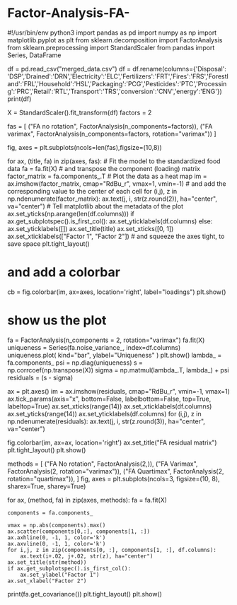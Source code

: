 # Factor-Analysis-FA-

#!/usr/bin/env python3
import pandas as pd
import numpy as np
import matplotlib.pyplot as plt
from sklearn.decomposition import FactorAnalysis
from sklearn.preprocessing import StandardScaler
from pandas import Series, DataFrame

df = pd.read_csv("merged_data.csv")
df = df.rename(columns={'Disposal': 'DSP','Drained':'DRN','Electricity':'ELC','Fertilizers':'FRT','Fires':'FRS','Forestland':'FRL','Household':'HSL','Packaging':'PCG','Pesticides':'PTC','Processing':'PRC','Retail':'RTL','Transport':'TRS','conversion':'CNV','energy':'ENG'})
print(df)

X = StandardScaler().fit_transform(df)
factors = 2

fas = [
    ("FA no rotation", FactorAnalysis(n_components=factors)),
    ("FA varimax", FactorAnalysis(n_components=factors, rotation="varimax"))
]

fig, axes = plt.subplots(ncols=len(fas),figsize=(10,8))

for ax, (title, fa) in zip(axes, fas):
    #  Fit the model to the standardized food data
    fa = fa.fit(X)
    #  and transpose the component (loading) matrix
    factor_matrix = fa.components_.T
    #  Plot the data as a heat map
    im = ax.imshow(factor_matrix, cmap="RdBu_r", vmax=1, vmin=-1)
    #  and add the corresponding value to the center of each cell
    for (i,j), z in np.ndenumerate(factor_matrix):
        ax.text(j, i, str(z.round(2)), ha="center", va="center")
    #  Tell matplotlib about the metadata of the plot
    ax.set_yticks(np.arange(len(df.columns)))
    if ax.get_subplotspec().is_first_col():
        ax.set_yticklabels(df.columns)
    else:
        ax.set_yticklabels([])
    ax.set_title(title)
    ax.set_xticks([0, 1])
    ax.set_xticklabels(["Factor 1", "Factor 2"])
    #  and squeeze the axes tight, to save space
    plt.tight_layout()

#  and add a colorbar
cb = fig.colorbar(im, ax=axes, location='right', label="loadings")
plt.show()

#  show us the plot
fa = FactorAnalysis(n_components = 2, rotation="varimax")
fa.fit(X)
uniqueness = Series(fa.noise_variance_, index=df.columns)
uniqueness.plot(
    kind="bar",
    ylabel="Uniqueness"
)
plt.show()
lambda_ = fa.components_
psi = np.diag(uniqueness)
s = np.corrcoef(np.transpose(X))
sigma = np.matmul(lambda_.T, lambda_) + psi
residuals = (s - sigma)

ax = plt.axes()
im = ax.imshow(residuals, cmap="RdBu_r", vmin=-1, vmax=1)
ax.tick_params(axis="x", bottom=False, labelbottom=False, top=True, labeltop=True)
ax.set_xticks(range(14))
ax.set_xticklabels(df.columns)
ax.set_yticks(range(14))
ax.set_yticklabels(df.columns)
for (i,j), z in np.ndenumerate(residuals):
    ax.text(j, i, str(z.round(3)), ha="center", va="center")

fig.colorbar(im, ax=ax, location='right')
ax.set_title("FA residual matrix")
plt.tight_layout()
plt.show()

methods = [
    ("FA No rotation", FactorAnalysis(2,)),
    ("FA Varimax", FactorAnalysis(2, rotation="varimax")),
    ("FA Quartimax", FactorAnalysis(2, rotation="quartimax")),
]
fig, axes = plt.subplots(ncols=3, figsize=(10, 8), sharex=True, sharey=True)

for ax, (method, fa) in zip(axes, methods):
    fa = fa.fit(X)

    components = fa.components_

    vmax = np.abs(components).max()
    ax.scatter(components[0,:], components[1, :])
    ax.axhline(0, -1, 1, color='k')
    ax.axvline(0, -1, 1, color='k')
    for i,j, z in zip(components[0, :], components[1, :], df.columns):
        ax.text(i+.02, j+.02, str(z), ha="center")
    ax.set_title(str(method))
    if ax.get_subplotspec().is_first_col():
        ax.set_ylabel("Factor 1")
    ax.set_xlabel("Factor 2")
print(fa.get_covariance())
plt.tight_layout()
plt.show()
